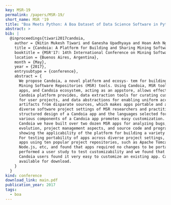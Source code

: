 ```yaml
---
key: MSR-19
permalink: /papers/MSR-19/
short_name: MSR '19
title: "Boa Meets Python: A Boa Dataset of Data Science Software in Python Language"
abstract: >
bib: |
  @inproceedings{tiwari2017candoia,
    author = {Nitin Mukesh Tiwari and Ganesha Upadhyaya and Hoan Anh Nguyen and Hridesh Rajan},
    title = {Candoia: A Platform for Building and Sharing Mining Software Repositories Tools as Apps},
    booktitle = {MSR'17: 14th International Conference on Mining Software Repositories},
    location = {Buenos Aires, Argentina},
    month = {May},
    year = {2017},
    entrysubtype = {conference},
    abstract = {
      We propose Candoia, a novel platform and ecosys- tem for building and sharing
      Mining Software Repositories (MSR) tools. Using Candoia, MSR tools are built as
      apps, and Candoia ecosystem, acting as an appstore, allows effective sharing.
      Candoia platform provides, data extraction tools for curating custom datasets
      for user projects, and data abstractions for enabling uniform access to MSR
      artifacts from disparate sources, which makes apps portable and adoptable across
      diverse software project settings of MSR researchers and practitioners. The
      structured design of a Candoia app and the languages selected for building
      various components of a Candoia app promotes easy customization. To evaluate
      Candoia we have built over two dozen MSR apps for analyzing bugs, software
      evolution, project management aspects, and source code and programming practices
      showing the applicability of the platform for building a variety of MSR apps.
      For testing portability of apps across diverse project settings, we tested the
      apps using ten popular project repositories, such as Apache Tomcat, JUnit,
      Node.js, etc, and found that apps required no changes to be portable. We
      performed a user study to test customizability and we found that five of eight
      Candoia users found it very easy to customize an existing app. Candoia is
      available for download.
    }
  }
kind: conference
download_link: main.pdf
publication_year: 2017
tags:
  - boa
---
```

